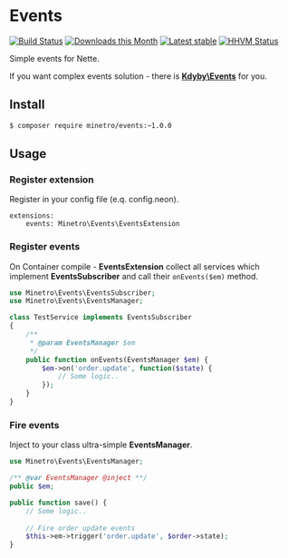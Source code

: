 # Events

[![Build Status](https://travis-ci.org/minetro/events.svg?branch=master)](https://travis-ci.org/minetro/events)
[![Downloads this Month](https://img.shields.io/packagist/dm/minetro/events.svg?style=flat)](https://packagist.org/packages/minetro/events)
[![Latest stable](https://img.shields.io/packagist/v/minetro/events.svg?style=flat)](https://packagist.org/packages/minetro/events)
[![HHVM Status](https://img.shields.io/hhvm/minetro/events.svg?style=flat)](http://hhvm.h4cc.de/package/minetro/events)

Simple events for Nette.

If you want complex events solution - there is **[Kdyby\Events](https://github.com/kdyby/events)** for you. 

## Install

```sh
$ composer require minetro/events:~1.0.0
```

## Usage

### Register extension

Register in your config file (e.q. config.neon).

```neon
extensions:
    events: Minetro\Events\EventsExtension
```

### Register events

On Container compile - **EventsExtension** collect all services which implement **EventsSubscriber** and call their `onEvents($em)` method.

```php
use Minetro\Events\EventsSubscriber;
use Minetro\Events\EventsManager;

class TestService implements EventsSubscriber 
{
    /**
     * @param EventsManager $em
     */
    public function onEvents(EventsManager $em) {
        $em->on('order.update', function($state) {
            // Some logic..
        });
    }
}
```

### Fire events

Inject to your class ultra-simple **EventsManager**.

```php
use Minetro\Events\EventsManager;

/** @var EventsManager @inject **/
public $em;

public function save() {
    // Some logic..
    
    // Fire order update events
    $this->em->trigger('order.update', $order->state);
}
```
